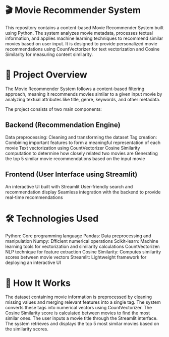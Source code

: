 # 🎬 Movie Recommender System
This repository contains a content-based Movie Recommender System built using Python. The system analyzes movie metadata, processes textual information, and applies machine learning techniques to recommend similar movies based on user input. It is designed to provide personalized movie recommendations using CountVectorizer for text vectorization and Cosine Similarity for measuring content similarity.

# 📌 Project Overview
The Movie Recommender System follows a content-based filtering approach, meaning it recommends movies similar to a given input movie by analyzing textual attributes like title, genre, keywords, and other metadata.

The project consists of two main components:

## Backend (Recommendation Engine)

Data preprocessing: Cleaning and transforming the dataset
Tag creation: Combining important features to form a meaningful representation of each movie
Text vectorization using CountVectorizer
Cosine Similarity computation to determine how closely related two movies are
Generating the top 5 similar movie recommendations based on the input movie

## Frontend (User Interface using Streamlit)

An interactive UI built with Streamlit
User-friendly search and recommendation display
Seamless integration with the backend to provide real-time recommendations

# 🛠️ Technologies Used
Python: Core programming language
Pandas: Data preprocessing and manipulation
Numpy: Efficient numerical operations
Scikit-learn: Machine learning tools for vectorization and similarity calculations
CountVectorizer: NLP technique for feature extraction
Cosine Similarity: Computes similarity scores between movie vectors
Streamlit: Lightweight framework for deploying an interactive UI

# 🎯 How It Works
The dataset containing movie information is preprocessed by cleaning missing values and merging relevant features into a single tag.
The system converts these tags into numerical vectors using CountVectorizer.
The Cosine Similarity score is calculated between movies to find the most similar ones.
The user inputs a movie title through the Streamlit interface.
The system retrieves and displays the top 5 most similar movies based on the similarity scores.
